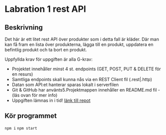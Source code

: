 # Labration 1 rest API

## Beskrivning
Det här är ett litet rest API över produkter som i detta fall är kläder. Där man kan få fram en lista över produkterna, lägga till en produkt, uppdatera en befintlig produkt och ta bort en produkt.

Uppfyllda krav för uppgiften är alla G-krav:
* Projektet innehåller minst 4 st. endpoints (GET, POST, PUT & DELETE för en resurs)
* Samtliga endpoints skall kunna nås via en REST Client fil (.rest|.http)
* Datan som API:et hanterar sparas lokalt i serverfilen
* Git & GitHub har använts5.Projektmappen innehåller en README.md fil - (läs ovan för mer info)
* Uppgiften lämnas in i tid!
[länk till repot](https://github.com/AmandaStahlberg/lab1-rest-api)


## Kör programmet
`npm i`
`npm start`
